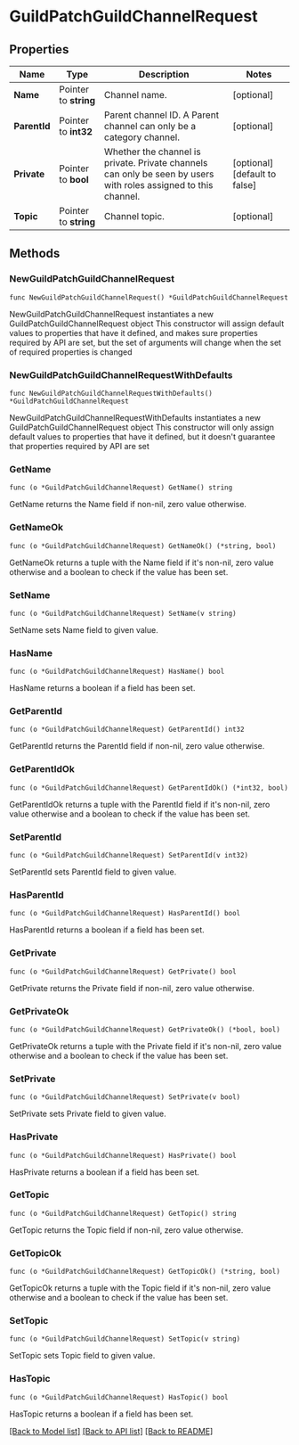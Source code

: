 # GuildPatchGuildChannelRequest

## Properties

Name | Type | Description | Notes
------------ | ------------- | ------------- | -------------
**Name** | Pointer to **string** | Channel name. | [optional] 
**ParentId** | Pointer to **int32** | Parent channel ID. A Parent channel can only be a category channel. | [optional] 
**Private** | Pointer to **bool** | Whether the channel is private. Private channels can only be seen by users with roles assigned to this channel. | [optional] [default to false]
**Topic** | Pointer to **string** | Channel topic. | [optional] 

## Methods

### NewGuildPatchGuildChannelRequest

`func NewGuildPatchGuildChannelRequest() *GuildPatchGuildChannelRequest`

NewGuildPatchGuildChannelRequest instantiates a new GuildPatchGuildChannelRequest object
This constructor will assign default values to properties that have it defined,
and makes sure properties required by API are set, but the set of arguments
will change when the set of required properties is changed

### NewGuildPatchGuildChannelRequestWithDefaults

`func NewGuildPatchGuildChannelRequestWithDefaults() *GuildPatchGuildChannelRequest`

NewGuildPatchGuildChannelRequestWithDefaults instantiates a new GuildPatchGuildChannelRequest object
This constructor will only assign default values to properties that have it defined,
but it doesn't guarantee that properties required by API are set

### GetName

`func (o *GuildPatchGuildChannelRequest) GetName() string`

GetName returns the Name field if non-nil, zero value otherwise.

### GetNameOk

`func (o *GuildPatchGuildChannelRequest) GetNameOk() (*string, bool)`

GetNameOk returns a tuple with the Name field if it's non-nil, zero value otherwise
and a boolean to check if the value has been set.

### SetName

`func (o *GuildPatchGuildChannelRequest) SetName(v string)`

SetName sets Name field to given value.

### HasName

`func (o *GuildPatchGuildChannelRequest) HasName() bool`

HasName returns a boolean if a field has been set.

### GetParentId

`func (o *GuildPatchGuildChannelRequest) GetParentId() int32`

GetParentId returns the ParentId field if non-nil, zero value otherwise.

### GetParentIdOk

`func (o *GuildPatchGuildChannelRequest) GetParentIdOk() (*int32, bool)`

GetParentIdOk returns a tuple with the ParentId field if it's non-nil, zero value otherwise
and a boolean to check if the value has been set.

### SetParentId

`func (o *GuildPatchGuildChannelRequest) SetParentId(v int32)`

SetParentId sets ParentId field to given value.

### HasParentId

`func (o *GuildPatchGuildChannelRequest) HasParentId() bool`

HasParentId returns a boolean if a field has been set.

### GetPrivate

`func (o *GuildPatchGuildChannelRequest) GetPrivate() bool`

GetPrivate returns the Private field if non-nil, zero value otherwise.

### GetPrivateOk

`func (o *GuildPatchGuildChannelRequest) GetPrivateOk() (*bool, bool)`

GetPrivateOk returns a tuple with the Private field if it's non-nil, zero value otherwise
and a boolean to check if the value has been set.

### SetPrivate

`func (o *GuildPatchGuildChannelRequest) SetPrivate(v bool)`

SetPrivate sets Private field to given value.

### HasPrivate

`func (o *GuildPatchGuildChannelRequest) HasPrivate() bool`

HasPrivate returns a boolean if a field has been set.

### GetTopic

`func (o *GuildPatchGuildChannelRequest) GetTopic() string`

GetTopic returns the Topic field if non-nil, zero value otherwise.

### GetTopicOk

`func (o *GuildPatchGuildChannelRequest) GetTopicOk() (*string, bool)`

GetTopicOk returns a tuple with the Topic field if it's non-nil, zero value otherwise
and a boolean to check if the value has been set.

### SetTopic

`func (o *GuildPatchGuildChannelRequest) SetTopic(v string)`

SetTopic sets Topic field to given value.

### HasTopic

`func (o *GuildPatchGuildChannelRequest) HasTopic() bool`

HasTopic returns a boolean if a field has been set.


[[Back to Model list]](../README.md#documentation-for-models) [[Back to API list]](../README.md#documentation-for-api-endpoints) [[Back to README]](../README.md)


